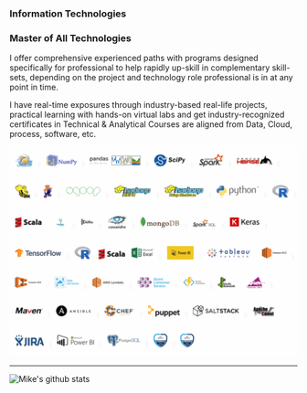 ### Information Technologies

### Master of All Technologies

I offer comprehensive experienced paths with programs designed specifically for professional to help rapidly up-skill in complementary skill-sets, depending on the project and technology role professional is in at any point in time.

I have real-time exposures through industry-based real-life projects, practical learning with hands-on virtual labs and get industry-recognized certificates in Technical & Analytical Courses are aligned from Data, Cloud, process, software, etc.

<img width="964" alt="Tools" src="https://raw.githubusercontent.com/michwen/michwen/main/2021.png">
 
<!--
**michwen/michwen** is a ✨ _special_ ✨ repository because its `README.md` (this file) appears on your GitHub profile.

Here are some ideas to get you started:

- 🔭 I’m currently working on ...
- 🌱 I’m currently learning ...
- 👯 I’m looking to collaborate on ...
- 🤔 I’m looking for help with ...
- 💬 Ask me about ...
- 📫 How to reach me: ...
- 😄 Pronouns: ...
- ⚡ Fun fact: ...
-->


---
![Mike's github stats](https://github-readme-stats.vercel.app/api?username=michwen&show_icons=true)
